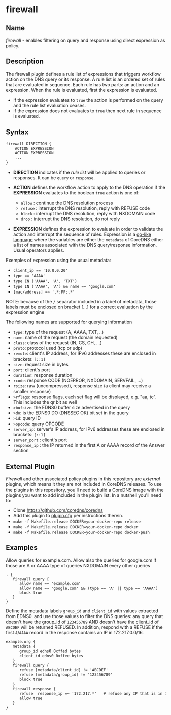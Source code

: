 # firewall

## Name

*firewall* - enables filtering on query and response using direct expression as policy.

## Description

The firewall plugin defines a rule list of expressions that triggers workflow action on the DNS query or its response.
A rule list is an ordered set of rules that are evaluated in sequence.
Each rule has two parts: an action and an expression. When the rule is evaluated,
first the expression is evaluated.
- If the expression evaluates to `true` the action is performed on the query and the rule list evaluation ceases.
- If the expression does not evaluates to `true` then next rule in sequence is evaluated.


## Syntax

~~~ txt
firewall DIRECTION {
    ACTION EXPRESSION
    ACTION EXPRESSION
    ...
}
~~~~

* **DIRECTION** indicates if the _rule list_ will be applied to queries or responses. It can be `query` or `response`.

* **ACTION** defines the workflow action to apply to the DNS operation if the **EXPRESSION** evaluates to the boolean `true`
action is one of:
  - `allow` : continue the DNS resolution process
  - `refuse` : interrupt the DNS resolution, reply with REFUSE code
  - `block` : interrupt the DNS resolution, reply with NXDOMAIN code
  - `drop` : interrupt the DNS resolution, do not reply

* **EXPRESSION** defines the expression to evaluate in order to validate the action and interrupt the sequence of rules.
Expression is a [go-like language](https://github.com/Knetic/govaluate/blob/master/MANUAL.md)
where the variables are either the `metadata` of CoreDNS either a list of names associated with the DNS query/response information.
Usual operators applies.

Exemples of expression using the usual metadata:
* `client_ip == '10.0.0.20'`
* `type == 'AAAA'`
* `type IN ('AAAA', 'A', 'TXT')`
* `type IN ('AAAA', 'A') && name =~ 'google.com'`
* `[mac/address] =~ '.*:FF:.*'`

NOTE: because of the `/` separator included in a label of metadata, those labels must be enclosed on bracket [...] for a correct evaluation by the expression engine

The following names are supported for querying information

* `type`: type of the request (A, AAAA, TXT, ..)
* `name`: name of the request (the domain requested)
* `class`: class of the request (IN, CS, CH, ...)
* `proto`: protocol used (tcp or udp)
* `remote`: client's IP address, for IPv6 addresses these are enclosed in brackets: `[::1]`
* `size`: request size in bytes
* `port`: client's port
* `duration`: response duration
* `rcode`: response CODE (NOERROR, NXDOMAIN, SERVFAIL, ...)
* `rsize`: raw (uncompressed), response size (a client may receive a smaller response)
* `>rflags`: response flags, each set flag will be displayed, e.g. "aa, tc". This includes the qr
  bit as well
* `>bufsize`: the EDNS0 buffer size advertised in the query
* `>do`: is the EDNS0 DO (DNSSEC OK) bit set in the query
* `>id`: query ID
* `>opcode`: query OPCODE
* `server_ip`: server's IP address, for IPv6 addresses these are enclosed in brackets: `[::1]`
* `server_port` : client's port
* `response_ip` : the IP returned in the first A or AAAA record of the Answer section

## External Plugin

*Firewall* and other associated policy plugins in this repository are *external* plugins, which means it they are not included in CoreDNS releases.  To use the plugins in this repository, you'll need to build a CoreDNS image with the plugins you want to add included in the plugin list. In a nutshell you'll need to:
* Clone https://github.com/coredns/coredns
* Add this plugin to [plugin.cfg](https://github.com/coredns/coredns/blob/master/plugin.cfg) per instructions therein.
* `make -f Makefile.release DOCKER=your-docker-repo release`
* `make -f Makefile.release DOCKER=your-docker-repo docker`
* `make -f Makefile.release DOCKER=your-docker-repo docker-push`

## Examples

Allow queries for example.com.
Allow also the queries for google.com if those are A or AAAA type of queries
NXDOMAIN every other queries

~~~ corefile
. {
   firewall query {
      allow name =~ 'example.com'
      allow name =~ 'google.com' && (type == 'A' || type == 'AAAA')
      block true
   }
}
~~~


Define the metadata labels `group_id` and `client_id` with values extracted from EDNS0.
and use those values to filter the DNS queries: any query that doesn't have the group_id of `123456789` AND doesn't have the client_id of `ABCDEF` will be returned REFUSED.
In addition, respond with a REFUSE if the first `A`/`AAAA` record in the response contains an IP in 172.217.0.0/16.


~~~ txt
example.org {
   metadata {
      group_id edns0 0xffed bytes
      client_id edns0 0xffee bytes
   }
   firewall query {
      refuse [metadata/client_id] != 'ABCDEF'
      refuse [metadata/group_id] != '123456789'
      block true
   }
   firewall response {
      refuse  response_ip =~ '172.217.*'   # refuse any IP that is in 172.217.0.0/16
      allow true
   }
}
~~~

